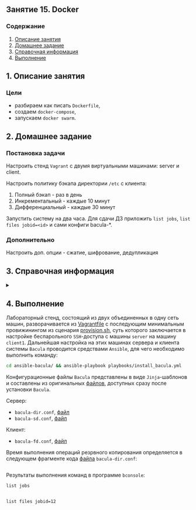 ## Занятие 15. Docker
### Содержание
1. [Описание занятия](#description)  
2. [Домашнее задание](#homework)  
3. [Справочная информация](#info)  
4. [Выполнение](#exec)  

## 1. Описание занятия <a name="description"></a>
### Цели
- разбираем как писать `Dockerfile`,  
- создаем `docker-compose`,  
- запускаем `docker swarm`.  

## 2. Домашнее задание  <a name="homework"></a>
### Постановка задачи
Настроить стенд `Vagrant` с двумя виртуальными машинами: server и client.

Настроить политику бэкапа директории `/etc` с клиента:
1) Полный бэкап - раз в день
2) Инкрементальный - каждые 10 минут
3) Дифференциальный - каждые 30 минут

Запустить систему на два часа. Для сдачи ДЗ приложить `list jobs`, `list files jobid=<id>` и сами конфиги bacula-*.

### Дополнительно
Настроить доп. опции - сжатие, шифрование, дедупликация   

## 3. Справочная информация <a name="info"></a>  

<details>
   <summary></summary>
   


</details>

## 4. Выполнение <a name="exec"></a>  

Лабораторный стенд, состоящий из двух объединенных в одну сеть машин, разворачивается из [Vagrantfile](https://github.com/che-a/OTUS_LinuxAdministrator/blob/master/tasks/14/Vagrantfile) с последующим минимальным провижинингом из сценария [provision.sh](https://github.com/che-a/OTUS_LinuxAdministrator/blob/master/tasks/14/provision.sh), суть которого заключается в настройке беспарольного `SSH`-доступа с машины `server` на машину `client1`.  Дальнейшая настройка на этих машинах сервера и клиента системы `Bacula` проводится средствами `Ansible`, для чего необходимо выполнить команду:
```bash
cd ansible-bacula/ && ansible-playbook playbooks/install_bacula.yml
```

Конфигурационные файлы `Bacula` представлены в виде `Jinja`-шаблонов и составлены из оригинальных [файлов](https://github.com/che-a/OTUS_LinuxAdministrator/tree/master/tasks/14/orig_conf_files), доступных сразу после установки `Bacula`.  

Сервер:  
- `bacula-dir.conf`, [файл](https://github.com/che-a/OTUS_LinuxAdministrator/blob/master/tasks/14/ansible-bacula/roles/bacula/templates/server_bacula-dir.conf.j2)  
- `bacula-sd.conf`, [файл](https://github.com/che-a/OTUS_LinuxAdministrator/blob/master/tasks/14/ansible-bacula/roles/bacula/templates/server_bacula-sd.conf.j2)  

Клиент:  
- `bacula-fd.conf`, [файл](https://github.com/che-a/OTUS_LinuxAdministrator/blob/master/tasks/14/ansible-bacula/roles/bacula/templates/client_bacula-fd.conf.j2)  

Время выполнения операций резрвного копирования определяется в следующем фрагменте кода [файла](https://github.com/che-a/OTUS_LinuxAdministrator/blob/master/tasks/14/ansible-bacula/roles/bacula/templates/server_bacula-dir.conf.j2) `bacula-dir.conf`:  
```console

```

Результаты выполнения команд в программе `bconsole`:
```bash
list jobs
```
```console

```

```bash
list files jobid=12
```
